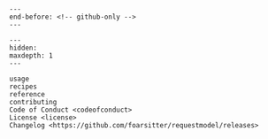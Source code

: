 ```{include} ../README.md
---
end-before: <!-- github-only -->
---
```

[license]: license
[contributor guide]: contributing
[implementation detail]: usage

```{toctree}
---
hidden:
maxdepth: 1
---

usage
recipes
reference
contributing
Code of Conduct <codeofconduct>
License <license>
Changelog <https://github.com/foarsitter/requestmodel/releases>
```
